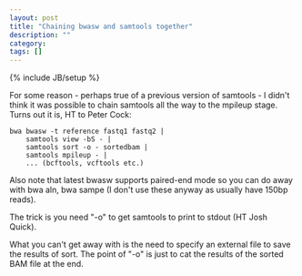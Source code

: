 ```yaml
---
layout: post
title: "Chaining bwasw and samtools together"
description: ""
category: 
tags: []
---
```

{% include JB/setup %}

For some reason - perhaps true of a previous version of samtools - I didn't think it was possible to chain samtools all the way to the mpileup stage. Turns out it is, HT to Peter Cock:

	bwa bwasw -t reference fastq1 fastq2 |
		samtools view -bS - |
		samtools sort -o - sortedbam |
		samtools mpileup - | 
		... (bcftools, vcftools etc.)

Also note that latest bwasw supports paired-end mode so you can do away with bwa aln, bwa sampe (I don't use these anyway as usually have 150bp reads).

The trick is you need "-o" to get samtools to print to stdout (HT Josh Quick).

What you can't get away with is the need to specify an external file to save the results of sort. The point of "-o" is just to cat the results of the sorted BAM file at the end.


